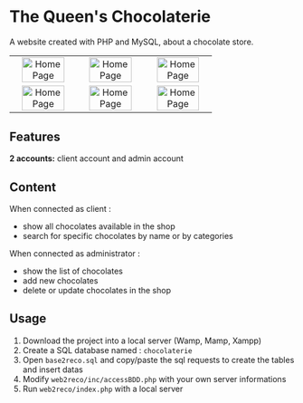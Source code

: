# The Queen's Chocolaterie
A website created with PHP and MySQL, about a chocolate store.

<table>
  <tr>
    <td align="center">
      <img alt="HomePage" src="https://user-images.githubusercontent.com/70654891/108834136-13c01400-75ce-11eb-96f3-732277abf522.jpg" width="85%">
    </td>
    <td align="center">
      <img alt="HomePage" src="https://user-images.githubusercontent.com/70654891/108834667-bbd5dd00-75ce-11eb-8372-d07db9226684.jpg" width="85%">
    </td>
    <td align="center">
      <img alt="HomePage" src="https://user-images.githubusercontent.com/70654891/108835542-ea07ec80-75cf-11eb-9e09-e9ad232a4ef7.jpg" width="85%">
    </td>
  <tr>
  
  <tr>
    <td align="center">
      <img alt="HomePage" src="https://user-images.githubusercontent.com/70654891/108835618-060b8e00-75d0-11eb-9bb8-dddc69aa6dfd.jpg" width="85%">
    </td>
    <td align="center">
      <img alt="HomePage" src="https://user-images.githubusercontent.com/70654891/108835646-10c62300-75d0-11eb-8d13-318d12f0c7da.jpg" width="85%">
    </td>
    <td align="center">
      <img alt="HomePage" src="https://user-images.githubusercontent.com/70654891/108835674-1c194e80-75d0-11eb-8bd5-7e64d2a14bd1.jpg" width="85%">
    </td>
  <tr>
</table>

## Features
__2 accounts:__ client account and admin account

## Content
When connected as client :

- show all chocolates available in the shop
- search for specific chocolates by name or by categories

When connected as administrator :

- show the list of chocolates
- add new chocolates
- delete or update chocolates in the shop

## Usage

1. Download the project into a local server (Wamp, Mamp, Xampp)
2. Create a SQL database named : ``chocolaterie``
3. Open ``base2reco.sql`` and copy/paste the sql requests to create the tables and insert datas
4. Modify ``web2reco/inc/accessBDD.php`` with your own server informations
5. Run ``web2reco/index.php`` with a local server



